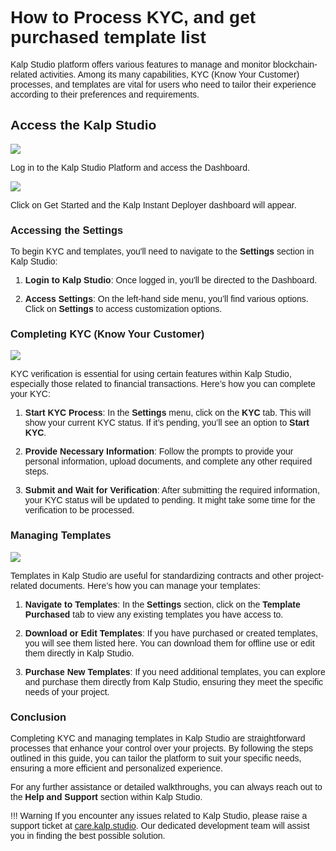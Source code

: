 <style>  body { font-family: "Source Sans 3", sans-serif!important; }</style>

<link  href="https://fonts.googleapis.com/css2?family=Source+Sans+3:ital,wght@0,200..900;1,200..900&display=swap"  rel="stylesheet">  <link  rel="stylesheet"  href="https://fonts.googleapis.com/icon?family=Material+Icons">


# How to Process KYC, and get purchased template list

Kalp Studio platform offers various features to manage and monitor blockchain-related activities. Among its many capabilities, KYC (Know Your Customer) processes, and templates are vital for users who need to tailor their experience according to their preferences and requirements.

## Access the Kalp Studio

![](https://docs.kalp.studio/~gitbook/image?url=https%3A%2F%2F1148605496-files.gitbook.io%2F%7E%2Ffiles%2Fv0%2Fb%2Fgitbook-x-prod.appspot.com%2Fo%2Fspaces%252F4gkv2XhY4CmWY6Vp0djW%252Fuploads%252FFndzbH6CylppXbEIJ3Wf%252Fimage.png%3Falt%3Dmedia%26token%3Deb76005e-3756-419f-a010-70252c1661b8&width=768&dpr=4&quality=100&sign=7c39bda&sv=1)

Log in to the Kalp Studio Platform and access the Dashboard.

![](https://docs.kalp.studio/~gitbook/image?url=https%3A%2F%2F1148605496-files.gitbook.io%2F%7E%2Ffiles%2Fv0%2Fb%2Fgitbook-x-prod.appspot.com%2Fo%2Fspaces%252F4gkv2XhY4CmWY6Vp0djW%252Fuploads%252FUT4FMjtsKmnXT73ofc8j%252Fimage.png%3Falt%3Dmedia%26token%3D459559c2-b8e8-4f92-94f0-404a0d3681f5&width=768&dpr=4&quality=100&sign=5ac2e5b8&sv=1)

Click on Get Started and the Kalp Instant Deployer dashboard will appear.

### Accessing the Settings

To begin KYC and templates, you'll need to navigate to the **Settings** section in Kalp Studio:

1.  **Login to Kalp Studio**: Once logged in, you'll be directed to the Dashboard.
    
2.  **Access Settings**: On the left-hand side menu, you’ll find various options. Click on **Settings** to access customization options.
    

### Completing KYC (Know Your Customer)

![](https://docs.kalp.studio/~gitbook/image?url=https%3A%2F%2F1148605496-files.gitbook.io%2F%7E%2Ffiles%2Fv0%2Fb%2Fgitbook-x-prod.appspot.com%2Fo%2Fspaces%252F4gkv2XhY4CmWY6Vp0djW%252Fuploads%252Fop7XXj4W5HtJqcyhm8c7%252Fimage.png%3Falt%3Dmedia%26token%3Ddccf2428-fbd9-43ed-aeed-7583a9c9d58c&width=768&dpr=4&quality=100&sign=174c2ad9&sv=1)

KYC verification is essential for using certain features within Kalp Studio, especially those related to financial transactions. Here’s how you can complete your KYC:

1.  **Start KYC Process**: In the **Settings** menu, click on the **KYC** tab. This will show your current KYC status. If it’s pending, you’ll see an option to **Start KYC**.
    
2.  **Provide Necessary Information**: Follow the prompts to provide your personal information, upload documents, and complete any other required steps.
    
3.  **Submit and Wait for Verification**: After submitting the required information, your KYC status will be updated to pending. It might take some time for the verification to be processed.
    

### Managing Templates

![](https://docs.kalp.studio/~gitbook/image?url=https%3A%2F%2F1148605496-files.gitbook.io%2F%7E%2Ffiles%2Fv0%2Fb%2Fgitbook-x-prod.appspot.com%2Fo%2Fspaces%252F4gkv2XhY4CmWY6Vp0djW%252Fuploads%252FGTD8Au01yIzjM7UFV3QI%252Fimage.png%3Falt%3Dmedia%26token%3D3e82259d-74e7-46cb-9cbb-049a231dee31&width=768&dpr=4&quality=100&sign=cbb0a30c&sv=1)

Templates in Kalp Studio are useful for standardizing contracts and other project-related documents. Here’s how you can manage your templates:

1.  **Navigate to Templates**: In the **Settings** section, click on the **Template Purchased** tab to view any existing templates you have access to.
    
2.  **Download or Edit Templates**: If you have purchased or created templates, you will see them listed here. You can download them for offline use or edit them directly in Kalp Studio.
    
3.  **Purchase New Templates**: If you need additional templates, you can explore and purchase them directly from Kalp Studio, ensuring they meet the specific needs of your project.

### Conclusion

Completing KYC and managing templates in Kalp Studio are straightforward processes that enhance your control over your projects. By following the steps outlined in this guide, you can tailor the platform to suit your specific needs, ensuring a more efficient and personalized experience.

For any further assistance or detailed walkthroughs, you can always reach out to the **Help and Support** section within Kalp Studio.

!!! Warning
    If you encounter any issues related to Kalp Studio, please raise a support ticket at [care.kalp.studio](mailto:care.kalp.studio). Our dedicated development team will assist you in finding the best possible solution.
